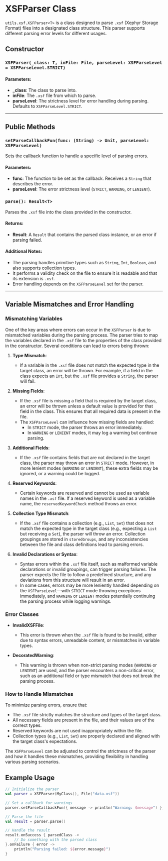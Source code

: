# XSFParser Class

`utils.xsf.XSFParser<T>` is a class designed to parse `.xsf` (Xephyr Storage Format) files into a designated class structure. This parser supports different parsing error levels for different usages.

## Constructor

### `XSFParser(_class: T, inFile: File, parseLevel: XSFParseLevel = XSFParseLevel.STRICT)`

#### Parameters:
- **_class**: The class to parse into.
- **inFile**: The `.xsf` file from which to parse.
- **parseLevel**: The strictness level for error handling during parsing. Defaults to `XSFParseLevel.STRICT`.

---

## Public Methods

### `setParseCallbackFun(func: (String) -> Unit, parseLevel: XSFParseLevel)`
Sets the callback function to handle a specific level of parsing errors.

#### Parameters:
- **func**: The function to be set as the callback. Receives a `String` that describes the error.
- **parseLevel**: The error strictness level (`STRICT`, `WARNING`, or `LENIENT`).

### `parse(): Result<T>`
Parses the `.xsf` file into the class provided in the constructor. 

#### Returns:
- **Result<T>**: A `Result` that contains the parsed class instance, or an error if parsing failed.

#### Additional Notes:
- The parsing handles primitive types such as `String`, `Int`, `Boolean`, and also supports collection types.
- It performs a validity check on the file to ensure it is readable and that its extension is `.xsf`.
- Error handling depends on the `XSFParseLevel` set for the parser.

---
## Variable Mismatches and Error Handling

### Mismatching Variables

One of the key areas where errors can occur in the `XSFParser` is due to mismatched variables during the parsing process. The parser tries to map the variables declared in the `.xsf` file to the properties of the class provided in the constructor. Several conditions can lead to errors being thrown:

1. **Type Mismatch**:
   - If a variable in the `.xsf` file does not match the expected type in the target class, an error will be thrown. For example, if a field in the class expects an `Int`, but the `.xsf` file provides a `String`, the parser will fail.

2. **Missing Fields**:
   - If the `.xsf` file is missing a field that is required by the target class, an error will be thrown unless a default value is provided for that field in the class. This ensures that all required data is present in the file.
   - The `XSFParseLevel` can influence how missing fields are handled:
     - In `STRICT` mode, the parser throws an error immediately.
     - In `WARNING` or `LENIENT` modes, it may log a warning but continue parsing.

3. **Additional Fields**:
   - If the `.xsf` file contains fields that are not declared in the target class, the parser may throw an error in `STRICT` mode. However, in more lenient modes (`WARNING` or `LENIENT`), these extra fields may be ignored, or a warning could be logged.
   
4. **Reserved Keywords**:
   - Certain keywords are reserved and cannot be used as variable names in the `.xsf` file. If a reserved keyword is used as a variable name, the `reservedKeywordCheck` method throws an error.

5. **Collection Type Mismatch**:
   - If the `.xsf` file contains a collection (e.g., `List`, `Set`) that does not match the expected type in the target class (e.g., expecting a `List` but receiving a `Set`), the parser will throw an error. Collection groupings are stored in `storedGroups`, and any inconsistencies between the file and class definitions lead to parsing errors.

6. **Invalid Declarations or Syntax**:
   - Syntax errors within the `.xsf` file itself, such as malformed variable declarations or invalid groupings, can trigger parsing failures. The parser expects the file to follow a predefined structure, and any deviations from this structure will result in an error.
   - In some cases, errors may be more leniently handled depending on the `XSFParseLevel`—with `STRICT` mode throwing exceptions immediately, and `WARNING` or `LENIENT` modes potentially continuing the parsing process while logging warnings.

### Error Classes

- **InvalidXSFFile**:
  - This error is thrown when the `.xsf` file is found to be invalid, either due to syntax errors, unreadable content, or mismatches in variable types.
  
- **DecoratedWarning**:
  - This warning is thrown when non-strict parsing modes (`WARNING` or `LENIENT`) are used, and the parser encounters a non-critical error, such as an additional field or type mismatch that does not break the parsing process.
  
### How to Handle Mismatches

To minimize parsing errors, ensure that:
- The `.xsf` file strictly matches the structure and types of the target class.
- All necessary fields are present in the file, and their values are of the correct types.
- Reserved keywords are not used inappropriately within the file.
- Collection types (e.g., `List`, `Set`) are properly declared and aligned with the target class's expectations.

The `XSFParseLevel` can be adjusted to control the strictness of the parser and how it handles these mismatches, providing flexibility in handling various parsing scenarios.


## Example Usage

```kotlin
// Initialize the parser
val parser = XSFParser(MyClass(), File("data.xsf"))

// Set a callback for warnings
parser.setParseCallbackFun({ message -> println("Warning: $message") }, XSFParseLevel.WARNING)

// Parse the file
val result = parser.parse()

// Handle the result
result.onSuccess { parsedClass -> 
    // Do something with the parsed class
}.onFailure { error -> 
    println("Parsing failed: ${error.message}")
}
